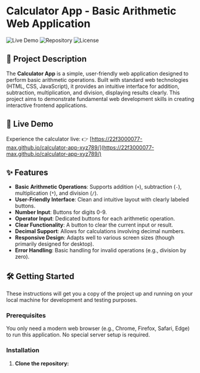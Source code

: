 # Calculator App - Basic Arithmetic Web Application

![Live Demo](https://img.shields.io/badge/Live%20Demo-Available-brightgreen?style=for-the-badge&logo=github)
![Repository](https://img.shields.io/badge/Repository-calculator--app--xyz789-blue?style=for-the-badge&logo=github)
![License](https://img.shields.io/badge/License-MIT-purple?style=for-the-badge)

## 📝 Project Description

The **Calculator App** is a simple, user-friendly web application designed to perform basic arithmetic operations. Built with standard web technologies (HTML, CSS, JavaScript), it provides an intuitive interface for addition, subtraction, multiplication, and division, displaying results clearly. This project aims to demonstrate fundamental web development skills in creating interactive frontend applications.

## 🚀 Live Demo

Experience the calculator live:
👉 [https://22f3000077-max.github.io/calculator-app-xyz789/](https://22f3000077-max.github.io/calculator-app-xyz789/)

## ✨ Features

*   **Basic Arithmetic Operations**: Supports addition (`+`), subtraction (`-`), multiplication (`*`), and division (`/`).
*   **User-Friendly Interface**: Clean and intuitive layout with clearly labeled buttons.
*   **Number Input**: Buttons for digits 0-9.
*   **Operator Input**: Dedicated buttons for each arithmetic operation.
*   **Clear Functionality**: A button to clear the current input or result.
*   **Decimal Support**: Allows for calculations involving decimal numbers.
*   **Responsive Design**: Adapts well to various screen sizes (though primarily designed for desktop).
*   **Error Handling**: Basic handling for invalid operations (e.g., division by zero).

## 🛠️ Getting Started

These instructions will get you a copy of the project up and running on your local machine for development and testing purposes.

### Prerequisites

You only need a modern web browser (e.g., Chrome, Firefox, Safari, Edge) to run this application. No special server setup is required.

### Installation

1.  **Clone the repository:**